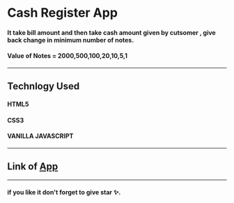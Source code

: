 # Cash Register App

#### It take bill amount and then take cash amount given by cutsomer , give back change in minimum number of notes.
#### Value of Notes = 2000,500,100,20,10,5,1
-----

## Technlogy Used
#### HTML5
#### CSS3
#### VANILLA JAVASCRIPT
----
## Link of [App](https://archit-cash-register-app.netlify.app/)
-----
#### if you like it don't forget to give star ✨.
